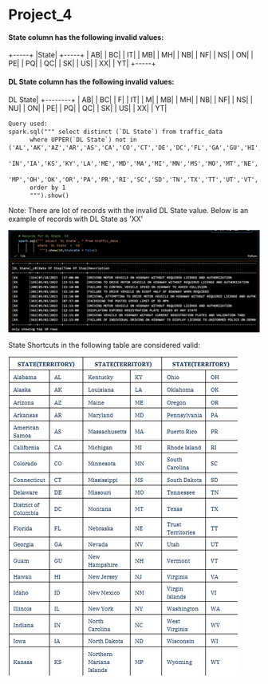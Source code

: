 # Project_4

 #### State column has the following invalid values:
 +-----+
|State|
+-----+
|   AB|
|   BC|
|   IT|
|   MB|
|   MH|
|   NB|
|   NF|
|   NS|
|   ON|
|   PE|
|   PQ|
|   QC|
|   SK|
|   US|
|   XX|
|   YT|
+-----+

#### DL State column has the following invalid values:
DL State|
+--------+
|      AB|
|      BC|
|       F|
|      IT|
|       M|
|      MB|
|      MH|
|      NB|
|      NF|
|      NS|
|      NU|
|      ON|
|      PE|
|      PQ|
|      QC|
|      SK|
|      US|
|      XX|
|      YT|

    Query used:
    spark.sql(""" select distinct (`DL State`) from traffic_data
          where UPPER(`DL State`) not in ('AL','AK','AZ','AR','AS','CA','CO','CT','DE','DC','FL','GA','GU','HI','ID','IL',
          'IN','IA','KS','KY','LA','ME','MD','MA','MI','MN','MS','MO','MT','NE','NV','NH','NJ','NM','NY','NC','ND',
          'MP','OH','OK','OR','PA','PR','RI','SC','SD','TN','TX','TT','UT','VT','VA','VI','WA','WV','WI','WY')
          order by 1  
          """).show()

Note: There are lot of records with the invalid DL State value. Below is an example of records with DL State as 'XX'

![Alt text](image-1.png)


State Shortcuts in the following table are considered valid:

![Alt text](image.png)
